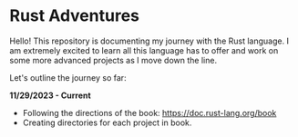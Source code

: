# Rust Adventures

Hello! This repository is documenting my journey with the Rust language. I am extremely excited to learn all this language has to offer and work on some more advanced projects as I move down the line.

Let's outline the journey so far:

__11/29/2023 - Current__
- Following the directions of the book: https://doc.rust-lang.org/book
- Creating directories for each project in book.
